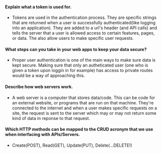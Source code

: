 #### Explain what a token is used for.
- Tokens are used in the authentication process. They are specific strings that are returned when a user is successfully authenticated(like logging into an application). They are added to a url's header (and API calls) and tells the server that a user is allowed access to certain features, pages, or data. The also allow users to make specific user requests.

#### What steps can you take in your web apps to keep your data secure?
- Proper user authentication is one of the main ways to make sure data is kept secure. Making sure that only an autheticated user (one who is given a token upon loggin in for example) has access to private routes would be a way of approaching this.

#### Describe how web servers work.
- A web server is a computer that stores data/code. This can be code for an external website, or programs that are run on that machine. They're connected to the internet and when a user makes specific requests on a site, the request is sent to the server which may or may not return some kind of data in reponse to that request.

#### Which HTTP methods can be mapped to the CRUD acronym that we use when interfacing with APIs/Servers.
- Create(POST), Read(GET), Update(PUT), Delete(...DELETE!)